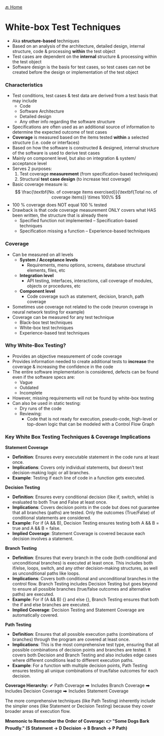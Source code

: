[🔙 Home](../home.md)



# White-box Test Techniques

* Aka **structure-based** techniques 
* Based on an analysis of the architecture, detailed design, internal structure, code & processing **within** the test object 
* Test cases are dependent on the **internal** structure & processing within the test object 
* Software design is the basis for test cases, so test cases can not be created before the design or implementation of the test object

### Characteristics
* Test conditions, test cases & test data are derived from a test basis that may include 
  * Code
  * Software Architecture
  * Detailed design
  * Any other info regarding the software structure
* Specifications are often used as an additional source of information to determine the expected outcome of test cases
* **Coverage** is measured based on the items tested **within** a selected structure (i.e. code or interfaces)
* Based on how the software is constructed & designed, internal structure of the software is used to derive test cases
* Mainly on component level, but also on integration & system/ acceptance level
* Serves 2 purposes:
    1. Test coverage **measurement** (from specification-based techniques)
    2. Structural **test case design** (to increase test coverage)
* Basic coverage measure is:
  $$
  \frac{\textbf{No. of coverage items exercised}}{\textbf{Total no. of coverage items}} \times 100\%
  $$
* 100 % coverage does NOT equal 100 % tested
* Drawback is that code coverage measurement ONLY covers what HAS been written, the structure that is already there
  * Specified function not implemented – Specification-based techniques
  * Specification missing a function – Experience-based techniques

### Coverage
* Can be measured on all levels
  * **System / Acceptance levels**
    * Requirements, menu options, screens, database structural elements, files, etc
  * **Integration level**
    * API testing, Interfaces, interactions, call coverage of modules, objects or procedures, etc
  * **Component level**
    * Code coverage such as statement, decision, branch, path coverage
* Sometimes use coverage not related to the code (neuron coverage in neural network testing for example)
* Coverage can be measured for any test technique
  * Black-box test techniques
  * White-box test techniques
  * Experience-based test techniques

### Why White-Box Testing?
* Provides an objective measurement of code coverage
* Provides information needed to create additional tests to **increase** the coverage & increasing the confidence in the code
* The entire software implementation is considered, defects can be found even if the software specs are:
  * Vague
  * Outdated
  * Incomplete
* However, missing requirements will not be found by white-box testing
* Can also be used in static testing:
  * Dry runs of the code
  * Reviewing:
    * Code that is not ready for execution, pseudo-code, high-level or top-down logic that can be modeled with a Control Flow Graph

### Key White Box Testing Techniques & Coverage Implications
**Statement Coverage**
  * **Definition**: Ensures every executable statement in the code runs at least once.
  * **Implications**: Covers only individual statements, but doesn't test decision-making logic or all branches.
  * **Example**: Testing if each line of code in a function gets executed.

**Decision Testing**
  * **Definition**: Ensures every conditional decision (like if, switch, while) is evaluated to both True and False at least once.
  * **Implications**: Covers decision points in the code but does not guarantee that all branches (paths) are tested. Only the outcomes (True/False) of conditional statements are considered.
  * **Example**: For if (A && B), Decision Testing ensures testing both A && B = true and A && B = false.
  * **Implied Coverage**: Statement Coverage is covered because each decision involves a statement.

**Branch Testing**
  * **Definition**: Ensures that every branch in the code (both conditional and unconditional branches) is executed at least once. This includes both if/else, loops, switch, and any other decision-making structures, as well as unconditional paths like loops.
  * **Implications**: Covers both conditional and unconditional branches in the control flow. Branch Testing includes Decision Testing but goes beyond to ensure all possible branches (true/false outcomes and alternative paths) are executed.
  * **Example**: For if (A && B) {} and else {}, Branch Testing ensures that both the if and else branches are executed.
  * **Implied Coverage**: Decision Testing and Statement Coverage are automatically covered.

**Path Testing**
  * **Definition**: Ensures that all possible execution paths (combinations of branches) through the program are covered at least once.
  * **Implications**: This is the most comprehensive test type, ensuring that all possible combinations of decision points and branches are tested. It covers both Decision and Branch Testing and also includes edge cases where different conditions lead to different execution paths.
  * **Example**: For a function with multiple decision points, Path Testing ensures testing all unique combinations of true/false outcomes for each decision.

**Coverage Hierarchy:**
✔ Path Coverage ⮕ Includes Branch Coverage ⮕ Includes Decision Coverage ⮕ Includes Statement Coverage

The more comprehensive techniques (like Path Testing) inherently include the simpler ones (like Statement or Decision Testing) because they cover broader areas of execution flow.

**Mnemonic to Remember the Order of Coverage:
👉 "Some Dogs Bark Proudly."
(S Statement → D Decision → B Branch → P Path)**

